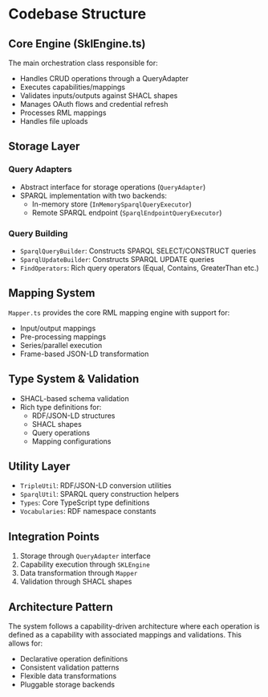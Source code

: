 # Codebase Structure

## Core Engine (SklEngine.ts)

The main orchestration class responsible for:

- Handles CRUD operations through a QueryAdapter
- Executes capabilities/mappings 
- Validates inputs/outputs against SHACL shapes
- Manages OAuth flows and credential refresh
- Processes RML mappings
- Handles file uploads

## Storage Layer

### Query Adapters

- Abstract interface for storage operations (`QueryAdapter`)
- SPARQL implementation with two backends:
  - In-memory store (`InMemorySparqlQueryExecutor`)
  - Remote SPARQL endpoint (`SparqlEndpointQueryExecutor`)

### Query Building

- `SparqlQueryBuilder`: Constructs SPARQL SELECT/CONSTRUCT queries
- `SparqlUpdateBuilder`: Constructs SPARQL UPDATE queries
- `FindOperators`: Rich query operators (Equal, Contains, GreaterThan etc.)

## Mapping System

`Mapper.ts` provides the core RML mapping engine with support for:

- Input/output mappings
- Pre-processing mappings
- Series/parallel execution
- Frame-based JSON-LD transformation

## Type System & Validation

- SHACL-based schema validation
- Rich type definitions for:
  - RDF/JSON-LD structures
  - SHACL shapes
  - Query operations
  - Mapping configurations

## Utility Layer

- `TripleUtil`: RDF/JSON-LD conversion utilities
- `SparqlUtil`: SPARQL query construction helpers
- `Types`: Core TypeScript type definitions
- `Vocabularies`: RDF namespace constants

## Integration Points

1. Storage through `QueryAdapter` interface
2. Capability execution through `SKLEngine`
3. Data transformation through `Mapper`
4. Validation through SHACL shapes

## Architecture Pattern

The system follows a capability-driven architecture where each operation is defined as a capability with associated mappings and validations. This allows for:

- Declarative operation definitions
- Consistent validation patterns
- Flexible data transformations
- Pluggable storage backends